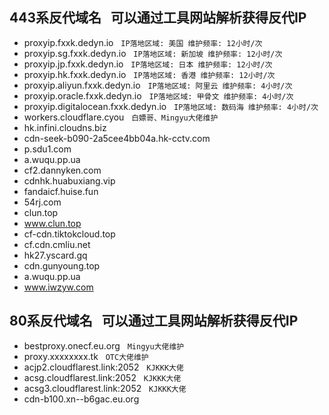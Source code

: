 ## 443系反代域名  &nbsp;  可以通过工具网站解析获得反代IP
- proxyip.fxxk.dedyn.io   &nbsp;  `IP落地区域: 美国 维护频率: 12小时/次`
- proxyip.sg.fxxk.dedyn.io  &nbsp;  `IP落地区域: 新加坡 维护频率: 12小时/次`
- proxyip.jp.fxxk.dedyn.io  &nbsp;  `IP落地区域: 日本 维护频率: 12小时/次`
- proxyip.hk.fxxk.dedyn.io  &nbsp;  `IP落地区域: 香港 维护频率: 12小时/次`
- proxyip.aliyun.fxxk.dedyn.io  &nbsp;  `IP落地区域: 阿里云 维护频率: 4小时/次`
- proxyip.oracle.fxxk.dedyn.io   &nbsp;  `IP落地区域: 甲骨文 维护频率: 4小时/次`
- proxyip.digitalocean.fxxk.dedyn.io   &nbsp;  `IP落地区域: 数码海 维护频率: 4小时/次`
- workers.cloudflare.cyou   &nbsp;  `白嫖哥、Mingyu大佬维护`
- hk.infini.cloudns.biz
- cdn-seek-b090-2a5cee4bb04a.hk-cctv.com
- p.sdu1.com
- a.wuqu.pp.ua
- cf2.dannyken.com
- cdnhk.huabuxiang.vip
- fandaicf.huise.fun
- 54rj.com
- clun.top
- www.clun.top
- cf-cdn.tiktokcloud.top
- cf.cdn.cmliu.net
- hk27.yscard.gq
- cdn.gunyoung.top
- a.wuqu.pp.ua
- www.iwzyw.com

## 80系反代域名    &nbsp;  可以通过工具网站解析获得反代IP
- bestproxy.onecf.eu.org   &nbsp;  `Mingyu大佬维护`
- proxy.xxxxxxxx.tk   &nbsp;  `OTC大佬维护`
- acjp2.cloudflarest.link:2052   &nbsp;  `KJKKK大佬`
- acsg.cloudflarest.link:2052   &nbsp;  `KJKKK大佬`
- acsg3.cloudflarest.link:2052   &nbsp;  `KJKKK大佬`
- cdn-b100.xn--b6gac.eu.org

